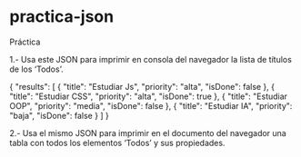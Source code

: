 # practica-json
Práctica

1.- Usa este JSON para imprimir en consola del navegador la lista de títulos de los ‘Todos’.

{
    "results": [
        {
            "title": "Estudiar Js",
            "priority": "alta",
            "isDone": false
        },
        {
            "title": "Estudiar CSS",
            "priority": "alta",
            "isDone": true
        },
        {
            "title": "Estudiar OOP",
            "priority": "media",
            "isDone": false
        },
        {
            "title": "Estudiar IA",
            "priority": "baja",
            "isDone": false
        }
    ]
}


2.- Usa el mismo JSON para imprimir en el documento del navegador una tabla con todos los elementos ‘Todos’ y sus propiedades.
